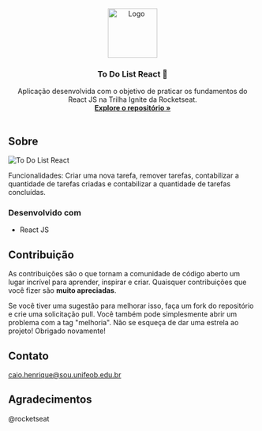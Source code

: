 <a name="readme-top"></a>

<br />
<div align="center">
  <a href="https://github.com/caiobarbosadev/to-do-list-reactjs">
    <img src="https://raw.githubusercontent.com/caiobarbosadev/to-do-list-reactjs/master/Logo.svg" alt="Logo" width="100" height="100">
  </a>

<h3 align="center">To Do List React 🚀</h3>

  <p align="center">
    Aplicação desenvolvida com o objetivo de praticar os fundamentos do React JS na Trilha Ignite da Rocketseat.
    <br />
    <a href="https://github.com/caiobarbosadev/to-do-list-reactjs"><strong>Explore o repositório »</strong></a>
    <br />
    <br />
  </p>
</div>

## Sobre

![To Do List React](https://github.com/caiobarbosadev/to-do-list-reactjs/blob/master/Capa.png)

Funcionalidades:
Criar uma nova tarefa, remover tarefas, contabilizar a quantidade de tarefas criadas e contabilizar a quantidade de tarefas concluídas.

### Desenvolvido com

* React JS

## Contribuição

As contribuições são o que tornam a comunidade de código aberto um lugar incrível para aprender, inspirar e criar. Quaisquer contribuições que você fizer são **muito apreciadas**.

Se você tiver uma sugestão para melhorar isso, faça um fork do repositório e crie uma solicitação pull. Você também pode simplesmente abrir um problema com a tag "melhoria".
Não se esqueça de dar uma estrela ao projeto! Obrigado novamente!

## Contato

caio.henrique@sou.unifeob.edu.br

## Agradecimentos

@rocketseat
